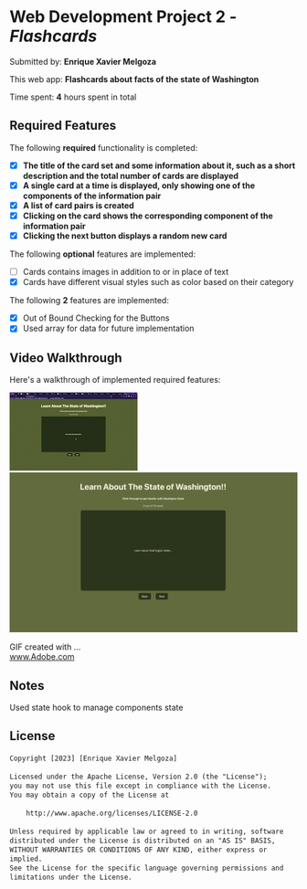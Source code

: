 # Web Development Project 2 - *Flashcards*

Submitted by: **Enrique Xavier Melgoza**

This web app: **Flashcards about facts of the state of Washington**

Time spent: **4** hours spent in total

## Required Features

The following **required** functionality is completed:

- [x] **The title of the card set and some information about it, such as a short description and the total number of cards are displayed**
- [x] **A single card at a time is displayed, only showing one of the components of the information pair**
- [x] **A list of card pairs is created**
- [x] **Clicking on the card shows the corresponding component of the information pair**
- [x] **Clicking the next button displays a random new card**

The following **optional** features are implemented:

- [ ] Cards contains images in addition to or in place of text
- [x] Cards have different visual styles such as color based on their category

The following **2** features are implemented:

- [x] Out of Bound Checking for the Buttons
- [x] Used array for data for future implementation

## Video Walkthrough

Here's a walkthrough of implemented required features:

<img src='https://github.com/keeks05/web102hw2/blob/main/Kapture_2023-03-05_at_22_48_26_AdobeExpress.gif' title='Video Walkthrough' width='' alt='Video Walkthrough' />
<img src='/webss.png'>

<!-- Replace this with whatever GIF tool you used! -->
GIF created with ...  
www.Adobe.com

## Notes

Used state hook to manage components state

## License

    Copyright [2023] [Enrique Xavier Melgoza]

    Licensed under the Apache License, Version 2.0 (the "License");
    you may not use this file except in compliance with the License.
    You may obtain a copy of the License at

        http://www.apache.org/licenses/LICENSE-2.0

    Unless required by applicable law or agreed to in writing, software
    distributed under the License is distributed on an "AS IS" BASIS,
    WITHOUT WARRANTIES OR CONDITIONS OF ANY KIND, either express or implied.
    See the License for the specific language governing permissions and
    limitations under the License.
